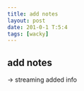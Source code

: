 ```yaml
---
title: add notes
layout: post
date: 201-0-1 T:5:4
tags: [wacky]
---
```

## add notes

-> streaming added info
